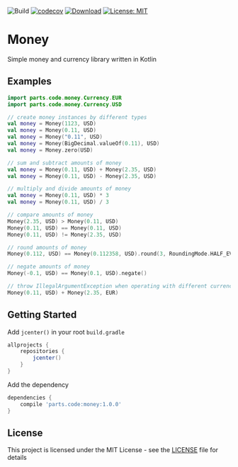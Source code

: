 ![Build](https://github.com/casasprunes/money/workflows/Build/badge.svg)
[![codecov](https://codecov.io/gh/casasprunes/money/branch/master/graph/badge.svg)](https://codecov.io/gh/casasprunes/money)
[![Download](https://api.bintray.com/packages/casasprunes/money/parts.code.money/images/download.svg?version=1.0.0)](https://bintray.com/casasprunes/money/parts.code.money/1.0.0/link)
[![License: MIT](https://img.shields.io/badge/License-MIT-blue.svg)](LICENSE)

# Money

Simple money and currency library written in Kotlin

## Examples

```kotlin
import parts.code.money.Currency.EUR
import parts.code.money.Currency.USD

// create money instances by different types 
val money = Money(1123, USD)
val money = Money(0.11, USD)
val money = Money("0.11", USD)
val money = Money(BigDecimal.valueOf(0.11), USD)
val money = Money.zero(USD)

// sum and subtract amounts of money
val money = Money(0.11, USD) + Money(2.35, USD)
val money = Money(0.11, USD) - Money(2.35, USD)

// multiply and divide amounts of money
val money = Money(0.11, USD) * 3
val money = Money(0.11, USD) / 3

// compare amounts of money
Money(2.35, USD) > Money(0.11, USD)
Money(0.11, USD) == Money(0.11, USD)
Money(0.11, USD) != Money(2.35, USD)

// round amounts of money
Money(0.112, USD) == Money(0.112358, USD).round(3, RoundingMode.HALF_EVEN)

// negate amounts of money
Money(-0.1, USD) == Money(0.1, USD).negate()

// throw IllegalArgumentException when operating with different currencies
Money(0.11, USD) + Money(2.35, EUR)
```

## Getting Started

Add `jcenter()` in your root `build.gradle`

```gradle
allprojects {
    repositories {
        jcenter()
    }
}
```

Add the dependency

```gradle
dependencies {
    compile 'parts.code:money:1.0.0'
}
```

## License

This project is licensed under the MIT License - see the [LICENSE](LICENSE) file for details
